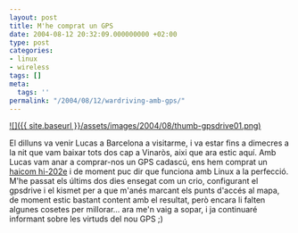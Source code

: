 ```yaml
---
layout: post
title: M'he comprat un GPS
date: 2004-08-12 20:32:09.000000000 +02:00
type: post
categories:
- linux
- wireless
tags: []
meta:
  tags: ''
permalink: "/2004/08/12/wardriving-amb-gps/"
---
```

[![]({{ site.baseurl }}/assets/images/2004/08/thumb-gpsdrive01.png)](/archives/images/gpsdrive01.png)

El dilluns va venir Lucas a Barcelona a visitarme, i va estar fins a dimecres a la nit que vam baixar tots dos cap a Vinaròs, aixi que ara estic aquí. Amb Lucas vam anar a comprar-nos un GPS cadascú, ens hem comprat un [haicom hi-202e](http://www.haicom.com.tw/gps201.htm) i de moment puc dir que funciona amb Linux a la perfecció. M'he passat els últims dos dies ensegat com un crio, configurant el gpsdrive i el kismet per a que m'anés marcant els punts d'accés al mapa, de moment estic bastant content amb el resultat, però encara li falten algunes cosetes per millorar... ara me'n vaig a sopar, i ja continuaré informant sobre les virtuds del nou GPS ;)

